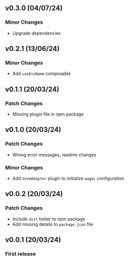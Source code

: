 ## v0.3.0 (04/07/24)

### Minor Changes

- Upgrade dependencies

## v0.2.1 (13/06/24)

### Minor Changes

- Add `useEnsName` composable

## v0.1.1 (20/03/24)

### Patch Changes

- Missing plugin file in npm package

## v0.1.0 (20/03/24)

### Patch Changes

- Wrong error messages, readme changes

### Minor Changes

- Add `VevmAdapter` plugin to initialize `wagmi` configuration

## v0.0.2 (20/03/24)

### Patch Changes

- Include `dist` folder to npm package
- Add missing details to `package.json` file

## v0.0.1 (20/03/24)

### First release
